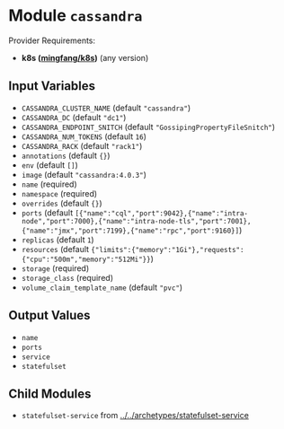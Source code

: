 
# Module `cassandra`

Provider Requirements:
* **k8s ([mingfang/k8s](https://registry.terraform.io/providers/mingfang/k8s/latest))** (any version)

## Input Variables
* `CASSANDRA_CLUSTER_NAME` (default `"cassandra"`)
* `CASSANDRA_DC` (default `"dc1"`)
* `CASSANDRA_ENDPOINT_SNITCH` (default `"GossipingPropertyFileSnitch"`)
* `CASSANDRA_NUM_TOKENS` (default `16`)
* `CASSANDRA_RACK` (default `"rack1"`)
* `annotations` (default `{}`)
* `env` (default `[]`)
* `image` (default `"cassandra:4.0.3"`)
* `name` (required)
* `namespace` (required)
* `overrides` (default `{}`)
* `ports` (default `[{"name":"cql","port":9042},{"name":"intra-node","port":7000},{"name":"intra-node-tls","port":7001},{"name":"jmx","port":7199},{"name":"rpc","port":9160}]`)
* `replicas` (default `1`)
* `resources` (default `{"limits":{"memory":"1Gi"},"requests":{"cpu":"500m","memory":"512Mi"}}`)
* `storage` (required)
* `storage_class` (required)
* `volume_claim_template_name` (default `"pvc"`)

## Output Values
* `name`
* `ports`
* `service`
* `statefulset`

## Child Modules
* `statefulset-service` from [../../archetypes/statefulset-service](../../archetypes/statefulset-service)

